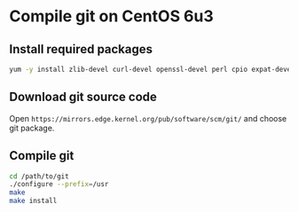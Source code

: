 # Compile git on CentOS 6u3

## Install required packages

```bash
yum -y install zlib-devel curl-devel openssl-devel perl cpio expat-devel gettext-devel openssl zlib autoconf tk perl-ExtUtils-MakeMaker
```

## Download git source code

Open `https://mirrors.edge.kernel.org/pub/software/scm/git/` and choose git package.

## Compile git

```bash
cd /path/to/git
./configure --prefix=/usr
make
make install
```
